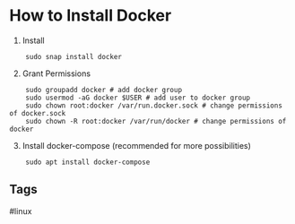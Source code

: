 # How to Install Docker

1. Install

```
	sudo snap install docker
```

2. Grant Permissions
```
	sudo groupadd docker # add docker group
	sudo usermod -aG docker $USER # add user to docker group
	sudo chown root:docker /var/run.docker.sock # change permissions of docker.sock
	sudo chown -R root:docker /var/run/docker # change permissions of docker
```

3. Install docker-compose (recommended for more possibilities)
```
	sudo apt install docker-compose
``` 

## Tags
#linux

